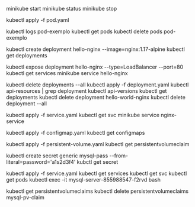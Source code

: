 minikube start 
minikube status
minikube stop



kubectl apply -f pod.yaml    
   
kubectl logs pod-exemplo 
kubectl get pods 
kubectl delete pods pod-exemplo  

kubectl create deployment hello-nginx --image=nginx:1.17-alpine 
kubectl get deployments

kubectl expose deployment hello-nginx --type=LoadBalancer --port=80
kubectl get services
minikube service hello-nginx


kubectl delete deployments --all
kubectl apply -f deployment.yaml
kubectl api-resources | grep deployment 
kubectl api-versions
kubectl get deployments
kubectl delete deployment hello-world-nginx
kubectl delete deployment --all  

kubectl apply -f service.yaml
kubectl get svc
minikube service nginx-service 

kubectl apply -f configmap.yaml 
kubectl get configmaps

kubectl apply -f persistent-volume.yaml
kubectl get persistentvolumeclaim

kubectl create secret generic mysql-pass --from-literal=password='a1s2d3f4'
kubctl get secret

kubectl apply -f service.yaml
kubectl get services
kubectl get svc
kubectl get pods
kubectl exec -it mysql-server-855988547-f2rvd bash

kubectl get persistentvolumeclaims
kubectl delete persistentvolumeclaims mysql-pv-claim
